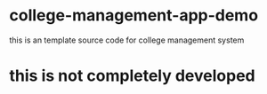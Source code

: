 # college-management-app-demo 
this is an template source code for college management system

# this is not completely developed
